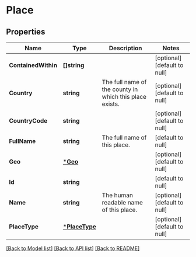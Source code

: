 # Place

## Properties
Name | Type | Description | Notes
------------ | ------------- | ------------- | -------------
**ContainedWithin** | **[]string** |  | [optional] [default to null]
**Country** | **string** | The full name of the county in which this place exists. | [optional] [default to null]
**CountryCode** | **string** |  | [optional] [default to null]
**FullName** | **string** | The full name of this place. | [default to null]
**Geo** | [***Geo**](Geo.md) |  | [optional] [default to null]
**Id** | **string** |  | [default to null]
**Name** | **string** | The human readable name of this place. | [optional] [default to null]
**PlaceType** | [***PlaceType**](PlaceType.md) |  | [optional] [default to null]

[[Back to Model list]](../README.md#documentation-for-models) [[Back to API list]](../README.md#documentation-for-api-endpoints) [[Back to README]](../README.md)

